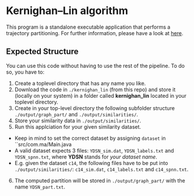 # Kernighan–Lin algorithm

This program is a standalone executable application that performs a trajectory partitioning. 
For further information, please have a look at [here](https://en.wikipedia.org/wiki/Kernighan%E2%80%93Lin_algorithm). 

## Expected Structure

You can use this code without having to use the rest of the pipeline. To do so, you have to:

1. Create a toplevel directory that has any name you like.
2. Download the code in `./kernighan_lin` (from this repo) and store it (locally on your system) in a folder called **kernighan_lin** located in your toplevel directory.
3. Create in your top-level directory the following subfolder structure `./output/graph_part/` and `./output/similarities/`.
4. Store your similarity data in `./output/similarities/`.
5. Run this applciation for your given similarity dataset. 
 + Keep in mind to set the correct dataset by assigning `dataset` in ``src/com.ma/Main.java
 + A valid dataset expects 3 files: `YDSN_sim.dat`, `YDSN_labels.txt` and `YDSN_spnn.txt`, where **YDSN** stands for _your dataset name_.
 + E.g. given the dataset `c14`, the following files have to be put into `./output/similarities/`: `c14_sim.dat`, `c14_labels.txt` and `c14_spnn.txt`.
6. The computed partition will be stored in `./output/graph_part/` with the name `YDSN_part.txt`.

